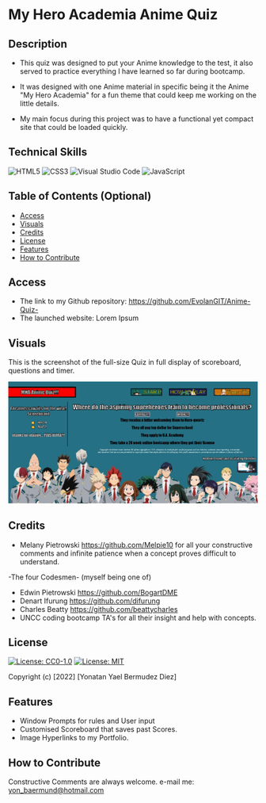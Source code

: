 # My Hero Academia Anime Quiz


## Description

- This quiz was designed to put your Anime knowledge to the test, it also served to practice everything I have learned so far during bootcamp.

- It was designed with one Anime material in specific being it the Anime "My Hero Academia" for a fun theme that could keep me working on the little details.

- My main focus during this project was to have a functional yet compact site that could be loaded quickly.

## Technical Skills

![HTML5](https://img.shields.io/badge/html5-%23E34F26.svg?style=for-the-badge&logo=html5&logoColor=white)
![CSS3](https://img.shields.io/badge/css3-%231572B6.svg?style=for-the-badge&logo=css3&logoColor=white)
![Visual Studio Code](https://img.shields.io/badge/Visual%20Studio%20Code-0078d7.svg?style=for-the-badge&logo=visual-studio-code&logoColor=white)
![JavaScript](https://img.shields.io/badge/javascript-%23323330.svg?style=for-the-badge&logo=javascript&logoColor=%23F7DF1E)


## Table of Contents (Optional)

- [Access](#access)
- [Visuals](#visuals)
- [Credits](#credits)
- [License](#license)
- [Features](#features)
- [How to Contribute](#how-to-contribute)

## Access

- The link to my Github repository: https://github.com/EvolanGIT/Anime-Quiz-
- The launched website: Lorem Ipsum


## Visuals

This is the screenshot of the full-size Quiz in full display of scoreboard, questions and timer.
    
![alt fullsite](./assets/images/fullsizesiteMHAquiz.jpg)
    

## Credits

- Melany Pietrowski https://github.com/Melpie10 for all your constructive 
comments and infinite patience when a concept proves difficult to understand.

-The four Codesmen- (myself being one of)
- Edwin Pietrowski https://github.com/BogartDME
- Denart Ifurung https://github.com/difurung
- Charles Beatty https://github.com/beattycharles
- UNCC coding bootcamp TA's for all their insight and help with concepts.

## License

[![License: CC0-1.0](https://licensebuttons.net/l/zero/1.0/80x15.png)](http://creativecommons.org/publicdomain/zero/1.0/)
[![License: MIT](https://img.shields.io/badge/License-MIT-yellow.svg)](https://opensource.org/licenses/MIT)



Copyright (c) [2022] [Yonatan Yael Bermudez Diez]


## Features

- Window Prompts for rules and User input
- Customised Scoreboard that saves past Scores.
- Image Hyperlinks to my Portfolio.

## How to Contribute

Constructive Comments are always welcome. e-mail me: yon_baermund@hotmail.com
